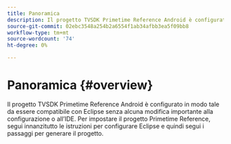 ```yaml
---
title: Panoramica
description: Il progetto TVSDK Primetime Reference Android è configurato in modo tale da essere compatibile con Eclipse senza alcuna modifica importante alla configurazione o all’IDE.
source-git-commit: 02ebc3548a254b2a6554f1ab34afbb3ea5f09bb8
workflow-type: tm+mt
source-wordcount: '74'
ht-degree: 0%

---
```


# Panoramica {#overview}

Il progetto TVSDK Primetime Reference Android è configurato in modo tale da essere compatibile con Eclipse senza alcuna modifica importante alla configurazione o all’IDE. Per impostare il progetto Primetime Reference, segui innanzitutto le istruzioni per configurare Eclipse e quindi segui i passaggi per generare il progetto.
